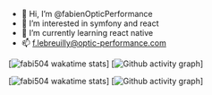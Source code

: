 - 👋 Hi, I’m @fabienOpticPerformance
- 👀 I’m interested in symfony and react
- 🌱 I’m currently learning react native
- 📫 f.lebreuilly@optic-performance.com

[![fabi504 wakatime stats](https://github-readme-stats.vercel.app/api/wakatime?username=fabi504)]
[![Github activity graph](https://activity-graph.herokuapp.com/graph?username=fabienOpticPerformance&theme=dracula&area=true)]

[![fabi504 wakatime stats](https://github-readme-stats.vercel.app/api/wakatime?username=fabi504&theme=dark)]
[![Github activity graph](https://activity-graph.herokuapp.com/graph?username=fabienOpticPerformance&theme=dracula&area=true)]

<!---
fabienOpticPerformance/fabienOpticPerformance is a ✨ special ✨ repository because its `README.md` (this file) appears on your GitHub profile.
You can click the Preview link to take a look at your changes.
--->
